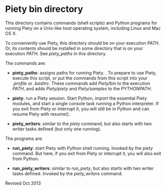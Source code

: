 
Piety bin directory
=====================

This directory contains commands (shell scripts) and Python programs
for running Piety on a Unix-like host operating system, including
Linux and Mac OS X.

To conveniently use Piety, this directory should be on your execution
*PATH*.  Or, its contents should be installed in some directory that
is on your execution *PATH*.  See *piety_paths* in this directory.

The commands are:
  
- **piety_paths**: assigns paths for running Piety.  .  To prepare to
 use Piety, execute this script, or put the commands from this script
 into your *.profile* or *.bashrc*.  These commands add *Piety/bin* to
 the execution *PATH*, and adds *Piety/piety* and *Piety/samples* to
 the *PYTHONPATH*.

- **piety**: run a Piety session.  Start Python, import the essential
  Piety modules, and start a single console task running a Python
  interpreter.  If you exit from Piety or interrupt it, you will still
  be in Python and can resume Piety with resume().

- **piety_writers**: similar to the *piety* command, but also starts
    with two writer tasks defined (but only one running).

The programs are:

- **run_piety**: start Piety with Python shell running.  Invoked by
    the *piety* command.  But here, if you exit from Piety or
    interrupt it, you will also exit from Python.

- **run_piety_writers**: similar to *run_piety*, but also starts with two
    writer tasks defined.  Invoked by the *piety_writers* command.


Revised Oct 2013
